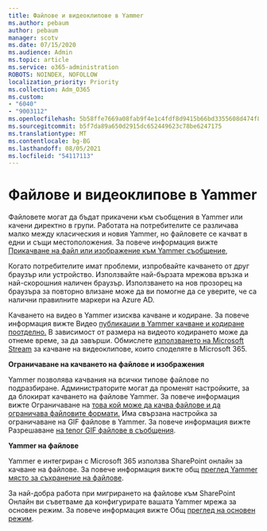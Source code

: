 ```yaml
---
title: Файлове и видеоклипове в Yammer
ms.author: pebaum
author: pebaum
manager: scotv
ms.date: 07/15/2020
ms.audience: Admin
ms.topic: article
ms.service: o365-administration
ROBOTS: NOINDEX, NOFOLLOW
localization_priority: Priority
ms.collection: Adm_O365
ms.custom:
- "6040"
- "9003112"
ms.openlocfilehash: 5b58ffe7669a08fab9f4e1c4fdf8d9415b66bd3355608d474f8c3fc398b1e7d0
ms.sourcegitcommit: b5f7da89a650d2915dc652449623c78be6247175
ms.translationtype: MT
ms.contentlocale: bg-BG
ms.lasthandoff: 08/05/2021
ms.locfileid: "54117113"
---
```

# <a name="files-and-videos-in-yammer"></a>Файлове и видеоклипове в Yammer

Файловете могат да бъдат прикачени към съобщения в Yammer или качени директно в групи. Работата на потребителите се различава малко между класическия и новия Yammer, но файловете се качват в едни и същи местоположения. За повече информация вижте [Прикачване на файл или изображение към Yammer съобщение](https://support.microsoft.com/office/attach-a-file-or-image-to-a-yammer-message-f576d4d1-ad66-4ce4-9c43-46cf75978dbf),  

Когато потребителите имат проблеми, изпробвайте качването от друг браузър или устройство. Използвайте най-бързата мрежова връзка и най-скорошния наличен браузър. Използването на нов прозорец на браузъра за повторно влизане може да ви помогне да се уверите, че са налични правилните маркери на Azure AD.

Качването на видео в Yammer изисква качване и кодиране. За повече информация вижте Видео [публикации в Yammer качване и кодиране поотделно.](https://support.microsoft.com/office/video-posts-in-yammer-upload-and-encode-separately-5b3a348e-3a0a-4c4b-95b1-eabdf245ba25) В зависимост от размера на видеото кодирането може да отнеме време, за да завърши. Обмислете [използването на Microsoft Stream](https://docs.microsoft.com/stream/overview) за качване на видеоклипове, които споделяте в Microsoft 365.

**Ограничаване на качването на файлове и изображения**

Yammer позволява качвания на всички типове файлове по подразбиране. Администраторите могат да променят настройките, за да блокират качването на файлове Yammer. За повече информация вижте Ограничаване на [това кой може да качва файлове и да ограничава файловите формати.](https://docs.microsoft.com/yammer/configure-your-yammer-network/configure-yammer#restrict-who-can-upload-files-and-limit-file-formats) Има свързана настройка за ограничаване на GIF файлове в Yammer. За повече информация вижте Разрешаване [на tenor GIF файлове в съобщения](https://docs.microsoft.com/yammer/configure-your-yammer-network/configure-yammer#allow-tenor-gifs-in-messages).

**Yammer на файлове**

Yammer е интегриран с Microsoft 365 използва SharePoint онлайн за качване на файлове. За повече информация вижте общ [преглед Yammer място за съхранение на файлове](https://docs.microsoft.com/yammer/get-started-with-yammer/file-storage). 

За най-добра работа при мигрирането на файлове към SharePoint Онлайн ви съветваме да конфигурирате вашата Yammer мрежа за основен режим. За повече информация вижте Общ [преглед на основен режим](https://docs.microsoft.com/yammer/configure-your-yammer-network/overview-native-mode). 
